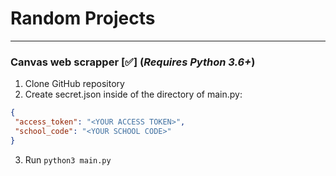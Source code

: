 # Random Projects
---
### Canvas web scrapper [✅] (*Requires Python 3.6+*)
 1. Clone GitHub repository
 2. Create secret.json inside of the directory of main.py: 
```json
{
 "access_token": "<YOUR ACCESS TOKEN>",
 "school_code": "<YOUR SCHOOL CODE>"
}
```
3. Run `python3 main.py`

